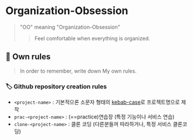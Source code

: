 # Organization-Obsession
> "OO" meaning "Organization-Obsession"
>> Feel comfortable when everything is organized.

## :handshake: Own rules
> In order to remember, write down My own rules.

### :label: Github repository creation rules
- `<project-name>` : 기본적으론 소문자 형태의 [kebab-case](https://en.wiktionary.org/wiki/kebab_case)로 프로젝트명으로 제작
- `prac-<project-name>` : (==practice)연습장 (특정 기능이나 서비스 연습)
- `clone-<project-name>` : 클론 코딩 (다른분들꺼 따라하거나, 특정 서비스 클론코딩)

<!--
---
# :scroll: List-up
> 정리를 이곳에

## :man_technologist: Repository list-up
### favorites
- [TIL](https://github.com/bin-e/TIL)
- [resume](https://github.com/bin-e/resume)
- [algorithm](https://github.com/bin-e/algorithm)
---
- [helper](https://github.com/bin-e/helper)
- [dev-words-book](https://github.com/bin-e/dev-words-book)
---
- [blog-post-code](https://github.com/bin-e/blog-post-code)
- [blog-theme (tistory)](https://github.com/bin-e/blog-theme)
-->

<!--
### project(platform)
| Project name | Serviced from |   Repo location   |
| :----------: | :-----------: | :---------------: |
|    dayday    |  (preparing)  |  [link][dayday]   |
|  Temporage   |  (preparing)  | [link][Temporage] |

[dayday]:https://github.com/bin-e/dayday
[Temporage]:https://github.com/haneunjung/temporage-front
-->

<!--
## TIL contents list-up
### knowledge
- [npm_options](./knowledge/npm_options.md)

### sequential
- [2020-01-22_vue-cli-reinstall](./sequential/2020-01-22_vue-cli-reinstall.md)
-->

